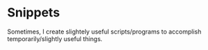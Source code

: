 Snippets
================

Sometimes, I create slightely useful scripts/programs to accomplish temporarily/slightly useful things. 
